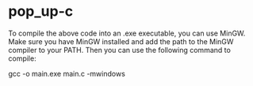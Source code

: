 # pop_up-c

To compile the above code into an .exe executable, you can use MinGW. Make sure you have MinGW installed and add the path to the MinGW compiler to your PATH. Then you can use the following command to compile:

gcc -o main.exe main.c -mwindows
